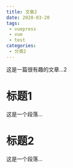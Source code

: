```yaml
---
title: 文章2
date: 2020-03-20
tags: 
 - vuepress
 - vue
 - test
categories:
 - 分类2
---
```




这是一篇很有趣的文章...2

<!-- more -->

# 标题1

这是一个段落...

# 标题2

这是一个段落...